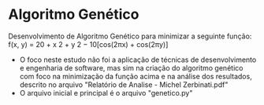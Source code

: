 # Algoritmo Genético

Desenvolvimento de Algoritmo Genético para minimizar a seguinte função: f(x, y) = 20 + x 2 + y 2 − 10[cos(2πx) + cos(2πy)] 

- O foco neste estudo não foi a aplicação de técnicas de desenvolvimento e engenharia de software, mas sim na criação do algoritmo genético com foco na minimização da função acima e na análise dos resultados, descrito no arquivo "Relatório de Analise - Michel Zerbinati.pdf"
- O arquivo inicial e principal é o arquivo "genetico.py"
